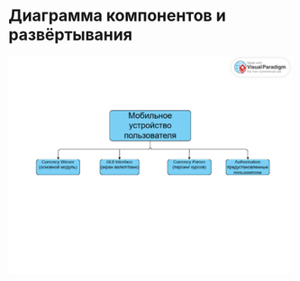 # Диаграмма компонентов и развёртывания  

![Диаграмма компонентов и развёртывания](images/structure_diagram.png) 

